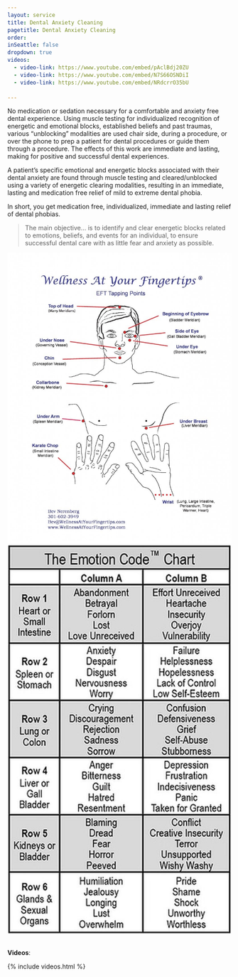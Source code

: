 ```yaml
---
layout: service
title: Dental Anxiety Cleaning
pagetitle: Dental Anxiety Cleaning
order:
inSeattle: false
dropdown: true
videos:
  - video-link: https://www.youtube.com/embed/pAclBdj20ZU
  - video-link: https://www.youtube.com/embed/N7S66OSNDiI
  - video-link: https://www.youtube.com/embed/NRdcrrO35bU

---
```

No medication or sedation necessary for a comfortable and anxiety free dental experience. Using muscle testing for individualized recognition of energetic and emotional blocks, established beliefs and past traumas, various “unblocking” modalities are used chair side, during a procedure, or over the phone to prep a patient for dental procedures or guide them through a procedure. The effects of this work are immediate and lasting, making for  positive and successful dental experiences.


A patient’s specific emotional and energetic blocks associated with their dental anxiety are found through muscle testing and cleared/unblocked using a variety of energetic clearing modalities, resulting in an immediate, lasting and medication free relief of mild to extreme dental phobia.


In short, you get medication free, individualized, immediate and lasting relief of dental phobias.


<blockquote class="p-3 service-blockquote">The main objective… is to identify and clear energetic blocks related to emotions, beliefs, and events for an individual, to ensure successful dental care with as little fear and anxiety as possible.</blockquote>


<div class="container">
  <div class="row">
    <div class="col-sm">
      <img src="/assets/images/Tapping-Points-10.2.13-1-page-0-791x1024.jpg" class="img-fluid" alt="EFT Tapping points" />
    </div>
    <div class="col-sm">
      <img src="/assets/images/cdc92ad1c07dbccae3c974bccee0430f.jpg" class="img-fluid" alt="The Emotion Code Chart" />
    </div>
  </div>
</div>

<br/>

__Videos__:

{% include videos.html %}